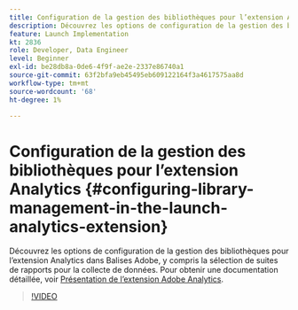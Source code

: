 ```yaml
---
title: Configuration de la gestion des bibliothèques pour l’extension Analytics
description: Découvrez les options de configuration de la gestion des bibliothèques pour l’extension Analytics dans Adobe Tags. Cette vidéo traite également de la sélection de suites de rapports pour la collecte de données.
feature: Launch Implementation
kt: 2836
role: Developer, Data Engineer
level: Beginner
exl-id: be28db8a-0de6-4f9f-ae2e-2337e86740a1
source-git-commit: 63f2bfa9eb45495eb609122164f3a4617575aa8d
workflow-type: tm+mt
source-wordcount: '68'
ht-degree: 1%

---
```


# Configuration de la gestion des bibliothèques pour l’extension Analytics {#configuring-library-management-in-the-launch-analytics-extension}

Découvrez les options de configuration de la gestion des bibliothèques pour l’extension Analytics dans Balises Adobe, y compris la sélection de suites de rapports pour la collecte de données.  Pour obtenir une documentation détaillée, voir [Présentation de l’extension Adobe Analytics](https://experienceleague.adobe.com/docs/experience-platform/tags/extensions/client/analytics/overview.html?lang=fr).

>[!VIDEO](https://video.tv.adobe.com/v/27092/?quality=12&learn=on)
